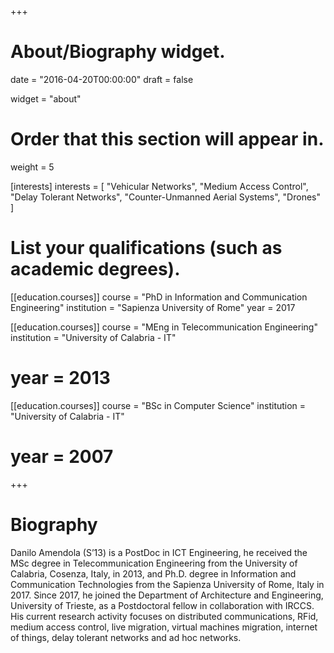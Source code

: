 +++
# About/Biography widget.

date = "2016-04-20T00:00:00"
draft = false

widget = "about"

# Order that this section will appear in.
weight = 5

[interests]
  interests = [
    "Vehicular Networks",
    "Medium Access Control",
    "Delay Tolerant Networks",
    "Counter-Unmanned Aerial Systems",
    "Drones"
  ]

# List your qualifications (such as academic degrees).
[[education.courses]]
  course = "PhD in Information and Communication Engineering"
  institution = "Sapienza University of Rome"
  year = 2017

[[education.courses]]
  course = "MEng in Telecommunication Engineering"
  institution = "University of Calabria - IT"
#  year = 2013

[[education.courses]]
  course = "BSc in Computer Science"
  institution = "University of Calabria - IT"
#  year = 2007
 
+++

# Biography

Danilo Amendola (S’13) is a PostDoc in ICT Engineering, he received the MSc degree in Telecommunication Engineering from the University of Calabria, Cosenza, Italy, in 2013, and Ph.D. degree in Information and Communication Technologies from the Sapienza University of Rome, Italy in 2017.
Since 2017, he joined the Department of Architecture and Engineering, University of Trieste, as a Postdoctoral fellow in collaboration with IRCCS.
His current research activity focuses on distributed communications, RFid, medium access control, live migration, virtual machines migration, internet of things, delay tolerant networks and ad hoc networks. 
